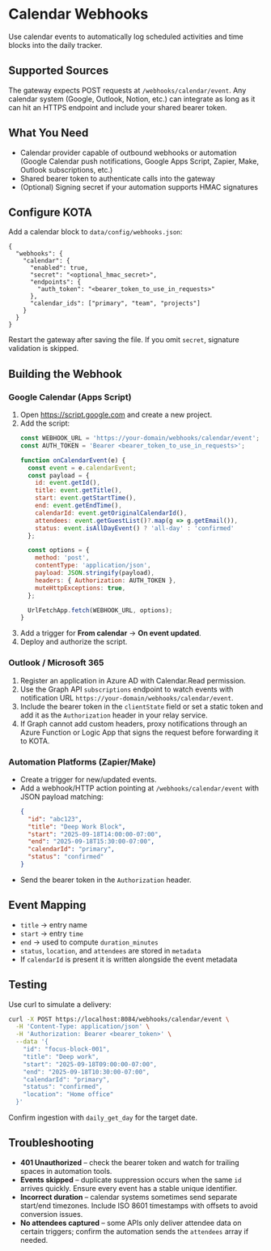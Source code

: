 # Calendar Webhooks

Use calendar events to automatically log scheduled activities and time blocks into the daily tracker.

## Supported Sources

The gateway expects POST requests at `/webhooks/calendar/event`. Any calendar system (Google, Outlook, Notion, etc.) can integrate as long as it can hit an HTTPS endpoint and include your shared bearer token.

## What You Need

- Calendar provider capable of outbound webhooks or automation (Google Calendar push notifications, Google Apps Script, Zapier, Make, Outlook subscriptions, etc.)
- Shared bearer token to authenticate calls into the gateway
- (Optional) Signing secret if your automation supports HMAC signatures

## Configure KOTA

Add a calendar block to `data/config/webhooks.json`:

```jsonc
{
  "webhooks": {
    "calendar": {
      "enabled": true,
      "secret": "<optional_hmac_secret>",
      "endpoints": {
        "auth_token": "<bearer_token_to_use_in_requests>"
      },
      "calendar_ids": ["primary", "team", "projects"]
    }
  }
}
```

Restart the gateway after saving the file. If you omit `secret`, signature validation is skipped.

## Building the Webhook

### Google Calendar (Apps Script)

1. Open https://script.google.com and create a new project.
2. Add the script:
   ```js
   const WEBHOOK_URL = 'https://your-domain/webhooks/calendar/event';
   const AUTH_TOKEN = 'Bearer <bearer_token_to_use_in_requests>';

   function onCalendarEvent(e) {
     const event = e.calendarEvent;
     const payload = {
       id: event.getId(),
       title: event.getTitle(),
       start: event.getStartTime(),
       end: event.getEndTime(),
       calendarId: event.getOriginalCalendarId(),
       attendees: event.getGuestList()?.map(g => g.getEmail()),
       status: event.isAllDayEvent() ? 'all-day' : 'confirmed'
     };

     const options = {
       method: 'post',
       contentType: 'application/json',
       payload: JSON.stringify(payload),
       headers: { Authorization: AUTH_TOKEN },
       muteHttpExceptions: true,
     };

     UrlFetchApp.fetch(WEBHOOK_URL, options);
   }
   ```
3. Add a trigger for **From calendar** → **On event updated**.
4. Deploy and authorize the script.

### Outlook / Microsoft 365

1. Register an application in Azure AD with Calendar.Read permission.
2. Use the Graph API `subscriptions` endpoint to watch events with notification URL `https://your-domain/webhooks/calendar/event`.
3. Include the bearer token in the `clientState` field or set a static token and add it as the `Authorization` header in your relay service.
4. If Graph cannot add custom headers, proxy notifications through an Azure Function or Logic App that signs the request before forwarding it to KOTA.

### Automation Platforms (Zapier/Make)

- Create a trigger for new/updated events.
- Add a webhook/HTTP action pointing at `/webhooks/calendar/event` with JSON payload matching:
  ```json
  {
    "id": "abc123",
    "title": "Deep Work Block",
    "start": "2025-09-18T14:00:00-07:00",
    "end": "2025-09-18T15:30:00-07:00",
    "calendarId": "primary",
    "status": "confirmed"
  }
  ```
- Send the bearer token in the `Authorization` header.

## Event Mapping

- `title` → entry name
- `start` → entry `time`
- `end` → used to compute `duration_minutes`
- `status`, `location`, and `attendees` are stored in `metadata`
- If `calendarId` is present it is written alongside the event metadata

## Testing

Use curl to simulate a delivery:

```bash
curl -X POST https://localhost:8084/webhooks/calendar/event \
  -H 'Content-Type: application/json' \
  -H 'Authorization: Bearer <bearer_token>' \
  --data '{
    "id": "focus-block-001",
    "title": "Deep work",
    "start": "2025-09-18T09:00:00-07:00",
    "end": "2025-09-18T10:30:00-07:00",
    "calendarId": "primary",
    "status": "confirmed",
    "location": "Home office"
  }'
```

Confirm ingestion with `daily_get_day` for the target date.

## Troubleshooting

- **401 Unauthorized** – check the bearer token and watch for trailing spaces in automation tools.
- **Events skipped** – duplicate suppression occurs when the same `id` arrives quickly. Ensure every event has a stable unique identifier.
- **Incorrect duration** – calendar systems sometimes send separate start/end timezones. Include ISO 8601 timestamps with offsets to avoid conversion issues.
- **No attendees captured** – some APIs only deliver attendee data on certain triggers; confirm the automation sends the `attendees` array if needed.
